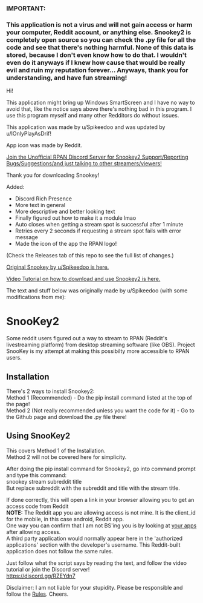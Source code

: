 
### IMPORTANT:  
### This application is not a virus and will not gain access or harm your computer, Reddit account, or anything else. Snookey2 is completely open source so you can check the .py file for all the code and see that there's nothing harmful. None of this data is stored, because I don't even know how to do that. I wouldn't even do it anyways if I knew how cause that would be really evil and ruin my reputation forever... Anyways, thank you for understanding, and have fun streaming! 

Hi!

This application might bring up Windows SmartScreen and I have no way to avoid that, like the notice says above there's nothing bad in this program. I use this program myself and many other Redditors do without issues.

This application was made by u/Spikeedoo and was updated by u/IOnlyPlayAsDrif!

App icon was made by Reddit.

[Join the Unofficial RPAN Discord Server for Snookey2 Support/Reporting Bugs/Suggestions/and just talking to other streamers/viewers!](https://discord.gg/3GcApfT)

Thank you for downloading Snookey!

Added:
- Discord Rich Presence
- More text in general
- More descriptive and better looking text
- Finally figured out how to make it a module lmao
- Auto closes when getting a stream spot is successful after 1 minute
- Retries every 2 seconds if requesting a stream spot fails with error message
- Made the icon of the app the RPAN logo!

(Check the Releases tab of this repo to see the full list of changes.)

[Original Snookey by u/Spikeedoo is here.](https://github.com/Spikeedoo/SnooKey)   

[Video Tutorial on how to download and use Snookey2 is here.](https://youtu.be/Oi54fiFOoCI)

The text and stuff below was originally made by u/Spikeedoo (with some modifications from me):

# SnooKey2
Some reddit users figured out a way to stream to RPAN (Reddit's livestreaming platform) from desktop streaming software 
(like OBS).  Project SnooKey is my attempt at making this possibilty more accessible to RPAN users.

## Installation  
There's 2 ways to install Snookey2:  
Method 1 (Recommended) - Do the pip install command listed at the top of the page!  
Method 2 (Not really recommended unless you want the code for it) - Go to the Github page and download the .py file there!

## Using SnooKey2  
This covers Method 1 of the Installation.  
Method 2 will not be covered here for simplicity.

After doing the pip install command for Snookey2, go into command prompt and type this command:  
snookey stream subreddit title  
But replace subreddit with the subreddit and title with the stream title.

If done correctly, this will open a link in your browser allowing you to get an access code from Reddit     
**NOTE:** The Reddit app you are allowing access is not mine.  It is the client_id for the mobile, in this case android, Reddit app.    
One way you can confirm that I am not BS'ing you is by looking at [your apps](https://www.reddit.com/prefs/apps/) after allowing access.  
A third party application would normally appear here in the 'authorized applications' section with the developer's username.  This Reddit-built  
application does not follow the same rules.   

Just follow what the script says by reading the text, and follow the video tutorial or join the Discord server!  
https://discord.gg/RZEYdn7

Disclaimer: I am not liable for your stupidity.  Please be responsible and follow the [Rules](https://www.redditinc.com/policies/broadcasting-content-policy).  Cheers.  
